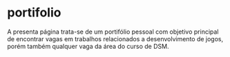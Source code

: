 # portifolio

A presenta página trata-se de um portifólio pessoal com objetivo principal de encontrar vagas em trabalhos relacionados a desenvolvimento de jogos, porém também qualquer vaga da área do curso de DSM.